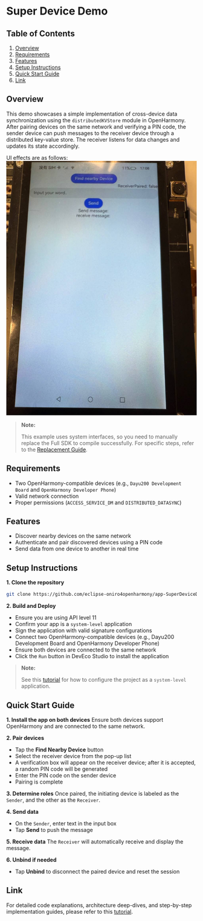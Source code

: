 # Super Device Demo

## Table of Contents

1. [Overview](#overview)
2. [Requirements](#requirements)
3. [Features](#features)
4. [Setup Instructions](#setup-instructions)
5. [Quick Start Guide](#quick-start-guide)
6. [Link](#link)

## Overview

This demo showcases a simple implementation of cross-device data synchronization using the `distributedKVStore` module in OpenHarmony. After pairing devices on the same network and verifying a PIN code, the sender device can push messages to the receiver device through a distributed key-value store. The receiver listens for data changes and updates its state accordingly.

UI effects are as follows:
![image1.jpg](./images/image1.jpg)

> **Note:**
>
> This example uses system interfaces, so you need to manually replace the Full SDK to compile successfully. For specific steps, refer to the [Replacement Guide](https://docs.oniroproject.org/application-development/environment-setup-config/full-public-sdk/).

## Requirements

* Two OpenHarmony-compatible devices (e.g., `Dayu200 Development Board` and `OpenHarmony Developer Phone`)
* Valid network connection
* Proper permissions (`ACCESS_SERVICE_DM` and `DISTRIBUTED_DATASYNC`)

## Features

* Discover nearby devices on the same network
* Authenticate and pair discovered devices using a PIN code
* Send data from one device to another in real time

## Setup Instructions

**1. Clone the repository**

```bash
git clone https://github.com/eclipse-oniro4openharmony/app-SuperDeviceDemo
```

**2. Build and Deploy**

* Ensure you are using API level 11
* Confirm your app is a `system-level` application
* Sign the application with valid signature configurations
* Connect two OpenHarmony-compatible devices (e.g., Dayu200 Development Board and OpenHarmony Developer Phone)
* Ensure both devices are connected to the same network
* Click the `Run` button in DevEco Studio to install the application

> **Note:**
>
> See this [tutorial](https://docs.oniroproject.org/application-development/codeLabs/) for how to configure the project as a `system-level` application.

## Quick Start Guide

**1. Install the app on both devices**
Ensure both devices support OpenHarmony and are connected to the same network.

**2. Pair devices**

* Tap the **Find Nearby Device** button
* Select the receiver device from the pop-up list
* A verification box will appear on the receiver device; after it is accepted, a random PIN code will be generated
* Enter the PIN code on the sender device
* Pairing is complete

**3. Determine roles**
Once paired, the initiating device is labeled as the `Sender`, and the other as the `Receiver`.

**4. Send data**

* On the `Sender`, enter text in the input box
* Tap **Send** to push the message

**5. Receive data**
The `Receiver` will automatically receive and display the message.

**6. Unbind if needed**

* Tap **Unbind** to disconnect the paired device and reset the session

## Link

For detailed code explanations, architecture deep-dives, and step-by-step implementation guides, please refer to this [tutorial](./Tutorial.md).
